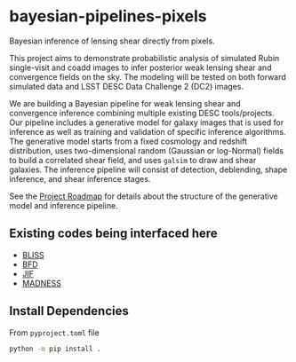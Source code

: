 # bayesian-pipelines-pixels

Bayesian inference of lensing shear directly from pixels.

This project aims to demonstrate probabilistic analysis of simulated Rubin single-visit and coadd images to infer posterior weak lensing shear and convergence fields on the sky. The modeling will be tested on both forward simulated data and LSST DESC Data Challenge 2 (DC2) images.

We are building a Bayesian pipeline for weak lensing shear and convergence inference combining multiple existing DESC tools/projects. Our pipeline includes a generative model for galaxy images that is used for inference as well as training and validation of specific inference algorithms. The generative model starts from a fixed cosmology and redshift distribution, uses two-dimensional random (Gaussian or log-Normal) fields to build a correlated shear field, and uses `galsim` to draw and shear galaxies. The inference pipeline will consist of detection, deblending, shape inference, and shear inference stages.

See the [Project Roadmap](https://github.com/LSSTDESC/bayesian-pipelines-pixels/issues/1) for details about the structure of the generative model and inference pipeline.

## Existing codes being interfaced here

- [BLISS](https://github.com/prob-ml/bliss)
- [BFD](https://github.com/rearmstr/desc_bfd)
- [JIF](https://github.com/mdschneider/JIF)
- [MADNESS](https://portal.lsstdesc.org/DESCPub/app/PB/show_project?pid=251)

## Install Dependencies

From `pyproject.toml` file

```bash
python -m pip install .
```
